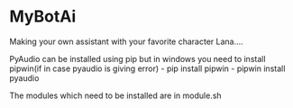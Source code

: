 # MyBotAi

Making your own assistant with your favorite character Lana....

PyAudio can be installed using pip
but in windows you need to install pipwin(if in case pyaudio is giving error)
    - pip install pipwin
    - pipwin install pyaudio

The modules which need to be installed are in module.sh 
